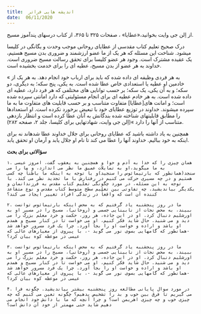 ```yaml
---
title:  اندیشه هایی فراتر
date:  06/11/2020
---
```


از اِلن جی وایت بخوانید،«عطایا» ، صفحات ۳۲۵ تا ۳۶۵، از کتاب درسهای پندآموز مسیح.

درک صحیح تعلیم کتاب مقدسی از عطایای روحانی موجب وحدت و یگانگی در کلیسا میشود. شناخت این مسئله که هر یک از ما عضو ارزشمند و ضروری بدن مسیح هستیم، یک عقیده مشترک است. وجود هر عضو کلیسا برای تحقق رسالت مسیح ضروری است. خداوند به هر عضو از بدن مسیح، عطیه ای را برای خدمت بخشیده است.

« به هر فردی وظیفه ای داده شده که باید برای ارباب خود انجام دهد. به هر یک از خادمین او عطیه یا استعدادی خاص عطا شده است. به یکی، پنج سکه؛ به دیگری، دو سکه؛ و به آن یکی، یک سکه؛ بر حسب توانایی های مختلفی که هر فرد دارد، عطیه ای داده شده است. به هر خادم عطیه ای برای انجام مسئولیتی که دارد امانتی سپرده شده است؛ و امانت های[عطایا] متفاوت متناسب و بر حسب قابلیت های متفاوت ما به ما سپرده میشوند. خداوند در توزیع عطایای خود با تبعیض برخورد نکرده است. او استعدادها را مطابق قابلیتهای شناخته شده بندگانش به آنان عطا کرده است و انتظار بازدهی متناسب از آنها را دارد »(اِلن جی وایت، شهادتهایی برای کلیسا، جلد ۲، صفحه ۲۸۲).

همچنین به یاد داشته باشید که عطایای روحانی برای جلال خداوند عطا شدهاند نه برای اینکه به خود ببالیم. خداوند آنها را عطا می کند تا نام او جلال یابد و آرمان او تحقق یابد.

**سؤالاتی برای بحث**

`۱. همان چیزی را که خدا به آدم و حوا و همچنین به یعقوب گفت، امروز عیسی به ما میگوید،او به تمایلات عمیق ما نظر می اندازد، و ما را می سنجد(همانطور که بارتیمائوس را سنجید)و با توجه به اینکه ما باطناً چه کسی هستیم و در چه مسیری حرکت می کنیم در رفتارش با ما تجدید نظر می کند. با توجه به این مسئله، در مورد چگونگی تعلیم کتاب مقدس به فرزندانمان و یکدیگر بیاندیشید. چه تفاوتی بین تعلیم سطح متوسط کتاب مقدس و نوع متقاعد کننده آن است که واقعاً در زندگی افراد تغییر ایجاد می کند؟`

`۲. ما در روز پنجشنبه یاد گرفتیم که به محض اینکه بارتیمائوس توانست ببیند، به محض نجات از نابینایی جسمی و (روحانی)، مسیح را در مسیر او به اورشلیم دنبال کرد. او در این جاده، هر روز، حکمت و خرد معلم بزرگ را می دید و می شنید. حال شاید فکر کنیم، او می خواست تا در کنار مسیح و همدم او باشد و اراده و خواست او را بجا آورد. چرا یک فرد مسرور خواهد شد -همانطور که گامهایی بسوی نور می گوید -، با پیروی از معیارهای عالی که عیسی در موعظه کوه بیان کرد؟`

`۳. ما در روز پنجشنبه یاد گرفتیم که به محض اینکه بارتیمائوس توانست ببیند، به محض نجات از نابینایی جسمی و (روحانی)، مسیح را در مسیر او به اورشلیم دنبال کرد. او در این جاده، هر روز، حکمت و خرد معلم بزرگ را می دید و می شنید. حال شاید فکر کنیم، او می خواست تا در کنار مسیح و همدم او باشد و اراده و خواست او را بجا آورد. چرا یک فرد مسرور خواهد شد -همانطور که گامهایی بسوی نور می گوید -، با پیروی از معیارهای عالی که عیسی در موعظه کوه بیان کرد؟`

`۴. در مورد سوال پایانی مطالعه روز پنجشنبه بیشتر بیاندیشید. چگونه فرا می گیریم تا فرق بین خوب و بد را تشخیص بدهیم؟ چگونه تعین می کنیم که چه چیزی خوب و چه چیزی اهریمن است؟ و چرا آنچه که ما با دانش خود انجام می دهیم شاید حتی مهمتر از خود آن دانش است؟`